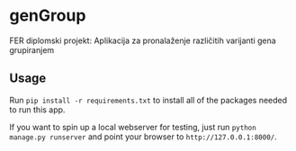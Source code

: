# genGroup
FER diplomski projekt: Aplikacija za pronalaženje različitih varijanti gena grupiranjem

## Usage
Run `pip install -r requirements.txt` to install all of the packages needed to run this app. 

If you want to spin up a local webserver for testing, just run `python manage.py runserver` and point your browser to `http://127.0.0.1:8000/`.
